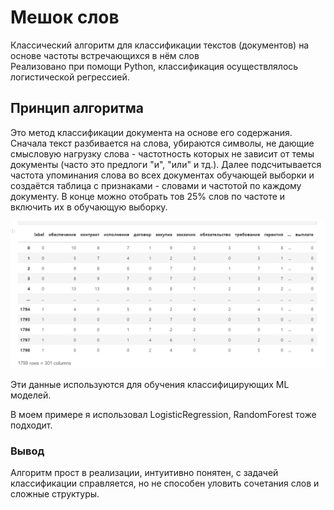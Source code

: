 # Мешок слов

Классический алгоритм для классификации текстов (документов) на основе частоты встречающихся в нём слов\
Реализовано при помощи Python, классификация осуществлялось логистической регрессией.

## Принцип алгоритма
Это метод классификации документа на основе его содержания.\
Сначала текст разбивается на слова, убираются символы, не дающие смысловую нагрузку слова - частотность которых не зависит от темы документы (часто это предлоги "и", "или" и тд.). 
Далее подсчитывается частота упоминания слова во всех документах обучающей выборки и создаётся таблица с признаками - словами и частотой по каждому документу.
В конце можно отобрать тов 25% слов по частоте и включить их в обучающую выборку.

<img src='https://github.com/hardworkerM/Bag_of_words/blob/main/Dict_example.png' width="600">

Эти данные используются для обучения классифицирующих ML моделей.

В моем примере я использовал LogisticRegression, RandomForest тоже подходит. 

### Вывод

Алгоритм прост в реализации, интуитивно понятен, с задачей классификации справляется, но не способен уловить сочетания слов и сложные структуры.

